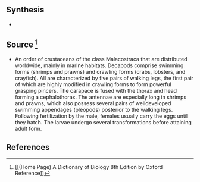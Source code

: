 ## Synthesis
- 
## Source [^1]
- An order of crustaceans of the class Malacostraca that are distributed worldwide, mainly in marine habitats. Decapods comprise swimming forms (shrimps and prawns) and crawling forms (crabs, lobsters, and crayfish). All are characterized by five pairs of walking legs, the first pair of which are highly modified in crawling forms to form powerful grasping pincers. The carapace is fused with the thorax and head forming a cephalothorax. The antennae are especially long in shrimps and prawns, which also possess several pairs of welldeveloped swimming appendages (pleopods) posterior to the walking legs. Following fertilization by the male, females usually carry the eggs until they hatch. The larvae undergo several transformations before attaining adult form.
## References

[^1]: [[(Home Page) A Dictionary of Biology 8th Edition by Oxford Reference]]